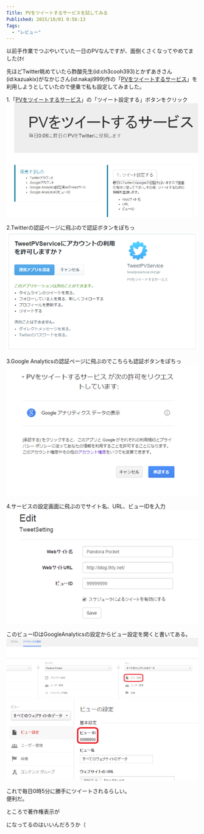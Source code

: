 ```yaml
---
Title: PVをツイートするサービスを試してみる
Published: 2015/10/01 0:56:13
Tags:
  - "レビュー"
---
```

以前手作業でつぶやいていた一日のPVなんですが、面倒くさくなってやめてました(ｵｲ  

先ほどTwitter眺めていたら酢酸先生(id:ch3cooh393)とかずあきさん(id:kazuakix)がなかじさん(id:nakaji999)作の「[PVをツイートするサービス](http://tweetpvservice.nkd.jp)」を利用しようとしていたので便乗で私も設定してみました。  


<?# Twitter 649249292650045440 /?>

1.「[PVをツイートするサービス](http://tweetpvservice.nkd.jp/)」の「ツイート設定する」ボタンをクリック
![](20151001004737.png) 

2.Twitterの認証ページに飛ぶので認証ボタンをぽちっ
![](20151001005117.png) 

3.Google Analyticsの認証ページに飛ぶのでこちらも認証ボタンをぽちっ
![](20151001005151.png) 

4.サービスの設定画面に飛ぶのでサイト名、URL、ビューIDを入力
![](20151001005313.png) 

このビューIDはGoogleAnalyticsの設定からビュー設定を開くと書いてある。  
![](20151001005453.png) 
![](20151001005611.png) 

これで毎日0時5分に勝手にツイートされるらしい。  
便利だ。  

ところで著作権表示が

<?# Twitter 649247107614834688 /?>

になってるのはいいんだろうか（